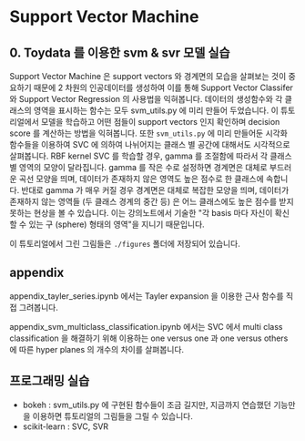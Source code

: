 # Support Vector Machine


## 0. Toydata 를 이용한 svm & svr 모델 실습

Support Vector Machine 은 support vectors 와 경계면의 모습을 살펴보는 것이 중요하기 때문에 2 차원의 인공데이터를 생성하여 이를 통해 Support Vector Classifer 와 Support Vector Regression 의 사용법을 익혀봅니다. 데이터의 생성함수와 각 클래스의 영역을 표시하는 함수는 모두 svm_utils.py 에 미리 만들어 두었습니다. 이 튜토리얼에서 모델을 학습하고 어떤 점들이 support vectors 인지 확인하며 decision score 를 계산하는 방법을 익혀봅니다. 또한 `svm_utils.py` 에 미리 만들어둔 시각화 함수들을 이용하여 SVC 에 의하여 나뉘어지는 클래스 별 공간에 대해서도 시각적으로 살펴봅니다. RBF kernel SVC 를 학습할 경우, gamma 를 조절함에 따라서 각 클래스 별 영역의 모양이 달라집니다. gamma 를 작은 수로 설정하면 경계면은 대체로 부드러운 곡선 모양을 띄며, 데이터가 존재하지 않은 영역도 높은 점수로 한 클래스에 속합니다. 반대로 gamma 가 매우 커질 경우 경계면은 대체로 복잡한 모양을 띄며, 데이터가 존재하지 않는 영역들 (두 클래스 경계의 중간 등) 은 어느 클래스에도 높은 점수를 받지 못하는 현상을 볼 수 있습니다. 이는 강의노트에서 기술한 "각 basis 마다 자신이 확신할 수 있는 구 (sphere) 형태의 영역"을 지니기 때문입니다.

이 튜토리얼에서 그린 그림들은 `./figures` 폴더에 저장되어 있습니다.

## appendix

appendix_tayler_series.ipynb 에서는 Tayler expansion 을 이용한 근사 함수를 직접 그려봅니다.

appendix_svm_multiclass_classification.ipynb 에서는 SVC 에서 multi class classification 을 해결하기 위해 이용하는 one versus one 과 one versus others 에 따른 hyper planes 의 개수의 차이를 살펴봅니다.

## 프로그래밍 실습

- bokeh : svm_utils.py 에 구현된 함수들이 조금 길지만, 지금까지 연습했던 기능만을 이용하면 튜토리얼의 그림들을 그릴 수 있습니다.
- scikit-learn : SVC, SVR
